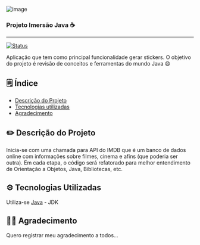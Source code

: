 ![image](https://user-images.githubusercontent.com/26327049/228422772-f199af9f-47c1-43db-a73a-308637ace0f7.png)

<h3> Projeto Imersão Java ☕ </h3>

---

[![Status](https://img.shields.io/badge/Status-Em%20Desenvolvimento-green)]()

<p>Aplicação que tem como principal funcionalidade gerar stickers. O objetivo do projeto é revisão de conceitos e ferramentas do mundo Java 😄</p>


##  🗒️ Índice

* [Descrição do Projeto](#descrição-do-projeto)
* [Tecnologias utilizadas](#tecnologias-utilizadas)
* [Agradecimento](#pessoas-desenvolvedoras)

 <h2>✏️ Descrição do Projeto</h2> 

<p>Inicia-se com uma chamada para API do IMDB que é um banco de dados online com informações sobre filmes, cinema e afins (que poderia ser outra). Em cada etapa, o código será refatorado para melhor entendimento de Orientação a Objetos, Java, Bibliotecas, etc.</p>

<h2>⚙️ Tecnologias Utilizadas</h2>

Utiliza-se [Java](https://www.oracle.com/java/technologies/downloads/#java11) - JDK


<h2>👏🏾 Agradecimento</h2>
<p> Quero registrar meu agradecimento a todos...</p>

